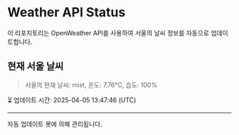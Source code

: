 
# Weather API Status

이 리포지토리는 OpenWeather API를 사용하여 서울의 날씨 정보를 자동으로 업데이트합니다.

## 현재 서울 날씨
> 서울의 현재 날씨: mist, 온도: 7.76°C, 습도: 100%

⏳ 업데이트 시간: 2025-04-05 13:47:46 (UTC)

---
자동 업데이트 봇에 의해 관리됩니다.
